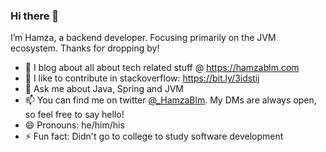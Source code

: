 ### Hi there 👋
I’m Hamza, a backend developer. Focusing primarily on the JVM ecosystem. Thanks for dropping by!

- 🌱 I blog about all about tech related stuff @ https://hamzablm.com
- 👯 I like to contribute in stackoverflow: https://bit.ly/3idstij
- 💬 Ask me about Java, Spring and JVM 
- 📫 You can find me on twitter [@_HamzaBlm](https://twitter.com/_HamzaBlm). My DMs are always open, so feel free to say hello!
- 😄 Pronouns: he/him/his
- ⚡ Fun fact: Didn't go to college to study software development

